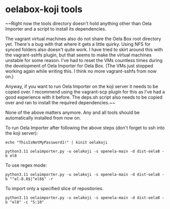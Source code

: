 # oelabox-koji tools

~~Right now the tools directory doesn't hold anything other than Oela Importer and a script to install its dependencies.

The vagrant virtual machines also do not share the Oela Box root directory yet. There's a bug with that where it gets a little quirky. Using NFS for synced folders also doesn't quite work. I have tried to skirt around this with the vagrant-sshfs plugin, but that seems to make the virtual machines unstable for some reason. I've had to reset the VMs countless times during the development of Oela Importer for Oela Box. (The VMs just stopped working again while writing this. I think no more vagrant-sshfs from now on.)

Anyway, if you want to run Oela Importer on the koji server it needs to be copied over. I recommend using the vagrant-scp plugin for this as I've had a good experience with it before. The deps.sh script also needs to be copied over and ran to install the required dependencies.~~

None of the above matters anymore. Any and all tools should be automatically installed from now on.

To run Oela Importer after following the above steps (don't forget to ssh into the koji server):
```
echo "ThisIsNotMyPassword1!" | kinit oelakoji

python3.11 oelaimporter.py -u oelakoji -s openela-main -d dist-oela8 -b el8
```

To use regex mode:
```
python3.11 oelaimporter.py -u oelakoji -s openela-main -d dist-oela8 -b "^el-8.8$|^el8$" -r
```

To import only a specified slice of repositories.
```
python3.11 oelaimporter.py -u oelakoji -s openela-main -d dist-oela8 -b "el8" -c "5:10"
```
